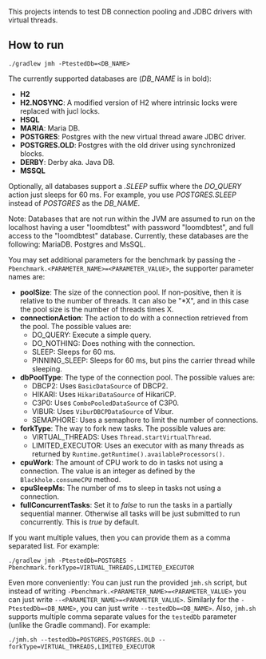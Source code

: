 This projects intends to test DB connection pooling and JDBC drivers with virtual threads.

## How to run

`./gradlew jmh -PtestedDb=<DB_NAME>`

The currently supported databases are (*DB_NAME* is in bold):

- **H2**
- **H2.NOSYNC**: A modified version of H2 where intrinsic locks were replaced with jucl locks.
- **HSQL**
- **MARIA**: Maria DB.
- **POSTGRES**: Postgres with the new virtual thread aware JDBC driver.
- **POSTGRES.OLD**: Postgres with the old driver using synchronized blocks.
- **DERBY**: Derby aka. Java DB.
- **MSSQL**

Optionally, all databases support a *.SLEEP* suffix where the *DO_QUERY* action just sleeps for 60 ms. For example,
you use *POSTGRES.SLEEP* instead of *POSTGRES* as the *DB_NAME*.

Note: Databases that are not run within the JVM are assumed to run on the localhost having a user "loomdbtest" with
password "loomdbtest", and full access to the "loomdbtest" database. Currently, these databases are the following:
MariaDB. Postgres and MsSQL.

You may set additional parameters for the benchmark by passing the `-Pbenchmark.<PARAMETER_NAME>=<PARAMETER_VALUE>`,
the supporter parameter names are:

- **poolSize**: The size of the connection pool. If non-positive, then it is relative to the number of threads.
  It can also be "*X", and in this case the pool size is the number of threads times X.
- **connectionAction**: The action to do with a connection retrieved from the pool. The possible values are:
  - DO_QUERY: Execute a simple query.
  - DO_NOTHING: Does nothing with the connection.
  - SLEEP: Sleeps for 60 ms.
  - PINNING_SLEEP: Sleeps for 60 ms, but pins the carrier thread while sleeping.
- **dbPoolType**: The type of the connection pool. The possible values are:
  - DBCP2: Uses `BasicDataSource` of DBCP2.
  - HIKARI: Uses `HikariDataSource` of HikariCP.
  - C3P0: Uses `ComboPooledDataSource` of C3P0.
  - VIBUR: Uses `ViburDBCPDataSource` of Vibur.
  - SEMAPHORE: Uses a semaphore to limit the number of connections.
- **forkType**: The way to fork new tasks. The possible values are:
  - VIRTUAL_THREADS: Uses `Thread.startVirtualThread`.
  - LIMITED_EXECUTOR: Uses an executor with as many threads as returned by `Runtime.getRuntime().availableProcessors()`.
- **cpuWork**: The amount of CPU work to do in tasks not using a connection. The value is an integer as defined 
  by the `Blackhole.consumeCPU` method.
- **cpuSleepMs**: The number of ms to sleep in tasks not using a connection.
- **fullConcurrentTasks**: Set it to *false* to run the tasks in a partially sequential manner. Otherwise
  all tasks will be just submitted to run concurrently. This is *true* by default.

If you want multiple values, then you can provide them as a comma separated list. For example:

`./gradlew jmh -PtestedDb=POSTGRES -Pbenchmark.forkType=VIRTUAL_THREADS,LIMITED_EXECUTOR`

Even more conveniently: You can just run the provided `jmh.sh` script,
but instead of writing `-Pbenchmark.<PARAMETER_NAME>=<PARAMETER_VALUE>`
you can just write `--<PARAMETER_NAME>=<PARAMETER_VALUE>`. Similarly for the `-PtestedDb=<DB_NAME>`,
you can just write `--testedDb=<DB_NAME>`. Also, `jmh.sh` supports multiple comma separate values for
the `testedDb` parameter (unlike the Gradle command). For example:

`./jmh.sh --testedDb=POSTGRES,POSTGRES.OLD --forkType=VIRTUAL_THREADS,LIMITED_EXECUTOR`
